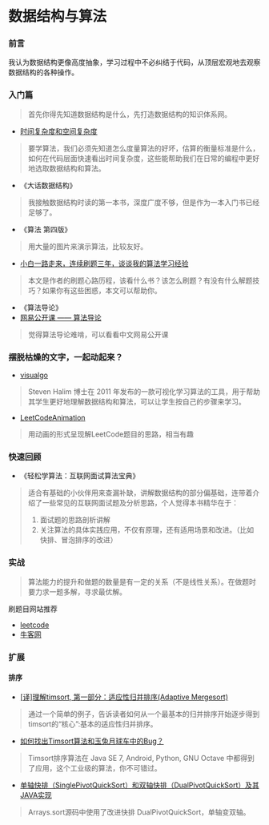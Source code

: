 # 数据结构与算法

### 前言

我认为数据结构更像高度抽象，学习过程中不必纠结于代码，从顶层宏观地去观察数据结构的各种操作。

### 入门篇
> 首先你得先知道数据结构是什么，先打造数据结构的知识体系网。

- [时间复杂度和空间复杂度](https://www.jianshu.com/p/bbcda16b2e90)
> 要学算法，我们必须先知道怎么度量算法的好坏，估算的衡量标准是什么，如何在代码层面快速看出时间复杂度，这些能帮助我们在日常的编程中更好地选取数据结构和算法。

- 《大话数据结构》
> 我接触数据结构时读的第一本书，深度广度不够，但是作为一本入门书已经足够了。

- 《算法 第四版》
> 用大量的图片来演示算法，比较友好。

- [小白一路走来，连续刷题三年，谈谈我的算法学习经验](https://www.cnblogs.com/kubidemanong/p/10996134.html)
> 本文是作者的刷题心路历程，该看什么书？该怎么刷题？有没有什么解题技巧？如果你有这些困惑，本文可以帮助你。

- 《算法导论》
- [网易公开课 —— 算法导论](http://open.163.com/newview/movie/courseintro?newurl=%2Fspecial%2Fopencourse%2Falgorithms.html)
> 觉得算法导论难啃，可以看看中文网易公开课

### 摆脱枯燥的文字，一起动起来？

- [visualgo](https://visualgo.net/zh)
> Steven Halim 博士在 2011 年发布的一款可视化学习算法的工具，用于帮助其学生更好地理解数据结构和算法，可以让学生按自己的步骤来学习。

- [LeetCodeAnimation](https://github.com/MisterBooo/LeetCodeAnimation)
> 用动画的形式呈现解LeetCode题目的思路，相当有趣

### 快速回顾

- 《轻松学算法：互联网面试算法宝典》
> 适合有基础的小伙伴用来查漏补缺，讲解数据结构的部分偏基础，连带着介绍了一些常见的互联网面试题及分析思路，个人觉得本书精华在于：
> 1. 面试题的思路剖析讲解
> 2. 关注算法的具体实践应用，不仅有原理，还有适用场景和改进。（比如快排、冒泡排序的改进）

### 实战
> 算法能力的提升和做题的数量是有一定的关系（不是线性关系）。在做题时要力求一题多解，寻求最优解。

刷题目网站推荐
- [leetcode](https://leetcode.com/)
- [牛客网](https://www.nowcoder.com/activity/oj)

### 扩展

#### 排序

- [[译]理解timsort, 第一部分：适应性归并排序(Adaptive Mergesort)](http://blog.kongfy.com/2012/10/%E8%AF%91%E7%90%86%E8%A7%A3timsort-%E7%AC%AC%E4%B8%80%E9%83%A8%E5%88%86%EF%BC%9A%E9%80%82%E5%BA%94%E6%80%A7%E5%BD%92%E5%B9%B6%E6%8E%92%E5%BA%8Fadaptive-mergesort/)
> 通过一个简单的例子，告诉读者如何从一个最基本的归并排序开始逐步得到 timsort的“核心”:基本的适应性归并排序。

- [如何找出Timsort算法和玉兔月球车中的Bug？](https://www.freebuf.com/vuls/62129.html)
> Timsort排序算法在 Java SE 7, Android, Python, GNU Octave 中都得到了应用，这个工业级的算法，你不可错过。

- [单轴快排（SinglePivotQuickSort）和双轴快排（DualPivotQuickSort）及其JAVA实现](https://blog.csdn.net/holmofy/article/details/71168530)
> Arrays.sort源码中使用了改进快排 DualPivotQuickSort，单轴变双轴。
